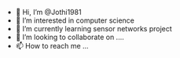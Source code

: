 - 👋 Hi, I’m @Jothi1981
- 👀 I’m interested in computer science
- 🌱 I’m currently learning sensor networks project
- 💞️ I’m looking to collaborate on ....
- 📫 How to reach me ...

<!---
Jothi1981/Jothi1981 is a ✨ special ✨ repository because its `README.md` (this file) appears on your GitHub profile.
You can click the Preview link to take a look at your changes.
--->
